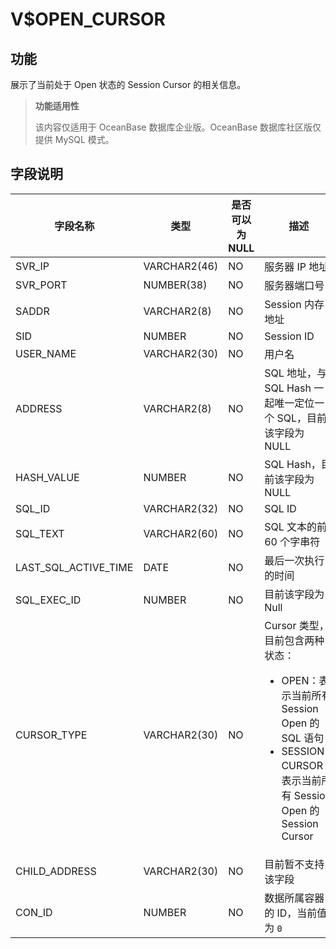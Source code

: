 # V$OPEN_CURSOR

## 功能

展示了当前处于 Open 状态的 Session Cursor 的相关信息。

> **功能适用性**
>
> 该内容仅适用于 OceanBase 数据库企业版。OceanBase 数据库社区版仅提供 MySQL 模式。

## 字段说明

| 字段名称                 | 类型           |  是否可以为 NULL |   描述                             |
|-------------------------|----------------|-----------------|------------------------------------|
| SVR_IP               | VARCHAR2(46) | NO   | 服务器 IP 地址  |
| SVR_PORT             | NUMBER(38)   | NO   | 服务器端口号 |
| SADDR                | VARCHAR2(8)  | NO   | Session 内存地址 |
| SID                  | NUMBER       | NO   | Session ID |
| USER_NAME            | VARCHAR2(30) | NO   | 用户名 |
| ADDRESS              | VARCHAR2(8)  | NO   | SQL 地址，与 SQL Hash 一起唯一定位一个 SQL，目前该字段为 NULL |
| HASH_VALUE           | NUMBER       | NO   | SQL Hash，目前该字段为 NULL |
| SQL_ID               | VARCHAR2(32) | NO   | SQL ID |
| SQL_TEXT             | VARCHAR2(60) | NO   | SQL 文本的前 60 个字串符 |
| LAST_SQL_ACTIVE_TIME | DATE         | NO   | 最后一次执行的时间 |
| SQL_EXEC_ID          | NUMBER       | NO   | 目前该字段为 Null |
| CURSOR_TYPE          | VARCHAR2(30) | NO   | Cursor 类型，目前包含两种状态：<ul><li>OPEN：表示当前所有 Session Open 的 SQL 语句 </li><li>SESSION CURSOR：表示当前所有 Session Open 的 Session Cursor</li></ul>|
| CHILD_ADDRESS        | VARCHAR2(30) | NO   | 目前暂不支持该字段 |
| CON_ID               | NUMBER       | NO   | 数据所属容器的 ID，当前值为 `0` |